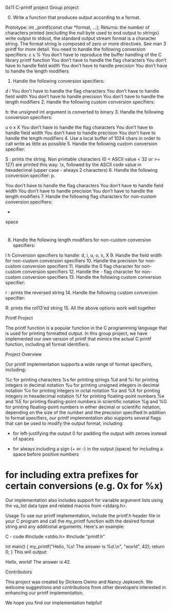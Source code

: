 0x11 C-printf project 
Group project


0. Write a function that produces output according to a format.

Prototype: int _printf(const char *format, ...);
Returns: the number of characters printed (excluding the null byte used to end output to strings)
write output to stdout, the standard output stream
format is a character string. The format string is composed of zero or more directives. See man 3 printf for more detail. You need to handle the following conversion specifiers:
c
s
%
You don’t have to reproduce the buffer handling of the C library printf function
You don’t have to handle the flag characters
You don’t have to handle field width
You don’t have to handle precision
You don’t have to handle the length modifiers
1. Handle the following conversion specifiers:

d
i
You don’t have to handle the flag characters
You don’t have to handle field width
You don’t have to handle precision
You don’t have to handle the length modifiers
2. Handle the following custom conversion specifiers:

b: the unsigned int argument is converted to binary
3. Handle the following conversion specifiers:

u
o
x
X
You don’t have to handle the flag characters
You don’t have to handle field width
You don’t have to handle precision
You don’t have to handle the length modifiers
4. Use a local buffer of 1024 chars in order to call write as little as possible
5. Handle the following custom conversion specifier:

S : prints the string.
Non printable characters (0 < ASCII value < 32 or >= 127) are printed this way: \x, followed by the ASCII code value in hexadecimal (upper case - always 2 characters)
6. Handle the following conversion specifier: p.

You don’t have to handle the flag characters
You don’t have to handle field width
You don’t have to handle precision
You don’t have to handle the length modifiers
7. Handle the following flag characters for non-custom conversion specifiers:

+
space
#
8. Handle the following length modifiers for non-custom conversion specifiers:

l
h
Conversion specifiers to handle: d, i, u, o, x, X
9. Handle the field width for non-custom conversion specifiers
10. Handle the precision for non-custom conversion specifiers
11. Handle the 0 flag character for non-custom conversion specifiers
12. Handle the - flag character for non-custom conversion specifiers
13. Handle the following custom conversion specifier:

r : prints the reversed string
14. Handle the following custom conversion specifier:

R: prints the rot13'ed string
15. All the above options work well together

Printf Project

The printf function is a popular function in the C programming language that is used for printing formatted output. In this group project, we have implemented our own version of printf that mimics the actual C printf function, including all format identifiers.

Project Overview

Our printf implementation supports a wide range of format specifiers, including:

%c for printing characters
%s for printing strings
%d and %i for printing integers in decimal notation
%u for printing unsigned integers in decimal notation
%o for printing integers in octal notation
%x and %X for printing integers in hexadecimal notation
%f for printing floating-point numbers
%e and %E for printing floating-point numbers in scientific notation
%g and %G for printing floating-point numbers in either decimal or scientific notation, depending on the size of the number and the precision specified
In addition to format specifiers, our printf implementation also supports several flags that can be used to modify the output format, including:

- for left-justifying the output
0 for padding the output with zeroes instead of spaces
+ for always including a sign (+ or -) in the output
(space) for including a space before positive numbers
# for including extra prefixes for certain conversions (e.g. 0x for %x)
Our implementation also includes support for variable argument lists using the va_list data type and related macros from <stdarg.h>.

Usage
To use our printf implementation, include the printf.h header file in your C program and call the my_printf function with the desired format string and any additional arguments. Here's an example:

C - code
#include <stdio.h>
#include "printf.h"

int main() {
    my_printf("Hello, %s! The answer is %d.\n", "world", 42);
    return 0;
}
This will output:

Hello, world! The answer is 42.

Contributors

This project was created by Dickens Owino and Nancy Jepkoech. We welcome suggestions and contributions from other developers interested in enhancing our printf implementation.

We hope you find our implementation helpful!
